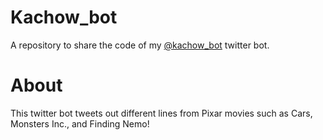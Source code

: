 # Kachow_bot
A repository to share the code of my [@kachow_bot](https://twitter.com/Kachow_bot) twitter bot.

# About 
This twitter bot tweets out different lines from Pixar movies such as Cars, Monsters Inc., and Finding Nemo!
